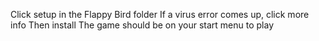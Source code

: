 Click setup in the Flappy Bird folder
If a virus error comes up, click more info
Then install
The game should be on your start menu to play
